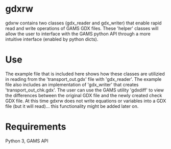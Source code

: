 # gdxrw
gdxrw contains two classes (gdx_reader and gdx_writer) that enable rapid read and write operations of GAMS GDX files.  These 'helper' classes will allow the user to interface with the GAMS python API through a more intuitive interface (enabled by python dicts).

# Use
The example file that is included here shows how these classes are utilizied in reading from the 'transport_out.gdx' file with 'gdx_reader'. The example file also includes an implementation of 'gdx_writer' that creates 'transport_out_chk.gdx'.  The user can use the GAMS utility 'gdxdiff' to view the differences between the original GDX file and the newly created check GDX file.  At this time gdxrw does not write equations or variables into a GDX file (but it will read)... this functionality might be added later on.

# Requirements
Python 3, GAMS API
